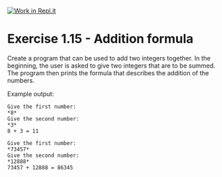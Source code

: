 [![Work in Repl.it](https://classroom.github.com/assets/work-in-replit-14baed9a392b3a25080506f3b7b6d57f295ec2978f6f33ec97e36a161684cbe9.svg)](https://classroom.github.com/online_ide?assignment_repo_id=3668705&assignment_repo_type=AssignmentRepo)
# Exercise 1.15 - Addition formula

Create a program that can be used to add two integers together. In the beginning, the user is asked to give two integers that are to be summed. The program then prints the formula that describes the addition of the numbers.

Example output:

```plaintext
Give the first number:
*8*
Give the second number:
*3*
8 + 3 = 11
```

```plaintext
Give the first number:
*73457*
Give the second number:
*12888*
73457 + 12888 = 86345
```
